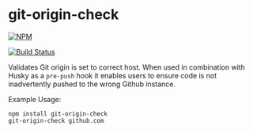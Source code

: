 # git-origin-check

[![NPM](https://nodei.co/npm/git-origin-check.png?downloads=true&downloadRank=true&stars=true)](https://nodei.co/npm/git-origin-check/)

[![Build Status](https://travis-ci.org/Cox-Automotive/git-origin-check.svg?branch=master)](https://travis-ci.org/Cox-Automotive/git-origin-check)


Validates Git origin is set to correct host. When used in combination with Husky as a `pre-push` hook it enables users to ensure code is not inadvertently pushed to the wrong Github instance.

Example Usage:

```
npm install git-origin-check
git-origin-check github.com
```
